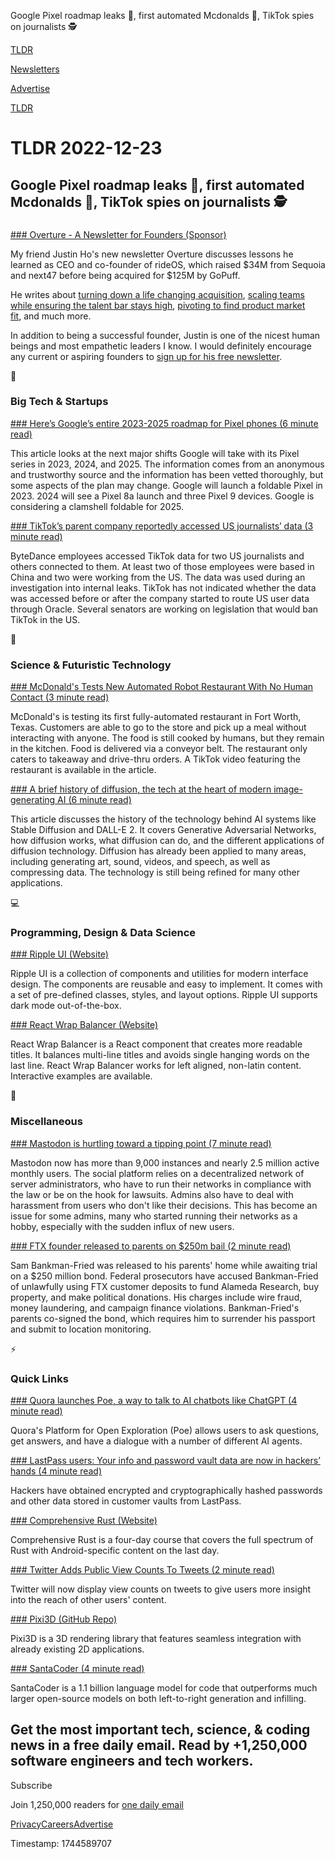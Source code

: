 Google Pixel roadmap leaks 📱, first automated Mcdonalds 🍔, TikTok spies on journalists 🕵️

[TLDR](/)

[Newsletters](/newsletters)

[Advertise](https://advertise.tldr.tech/)

[TLDR](/)

# TLDR 2022-12-23

## Google Pixel roadmap leaks 📱, first automated Mcdonalds 🍔, TikTok spies on journalists 🕵️

### 

[### Overture - A Newsletter for Founders (Sponsor)](https://justinho.substack.com/?utm_source=tldrnewsletter)

My friend Justin Ho's new newsletter Overture discusses lessons he learned as CEO and co-founder of rideOS, which raised $34M from Sequoia and next47 before being acquired for $125M by GoPuff.

He writes about [turning down a life changing acquisition](https://justinho.substack.com/p/turning-down-a-life-changing-acquisition?utm_source=tldrnewsletter), [scaling teams while ensuring the talent bar stays high](https://justinho.substack.com/p/scaling-a-team-while-ensuring-the?utm_source=tldrnewsletter), [pivoting to find product market fit](https://justinho.substack.com/p/crucible-moments-and-pivots-to-save?utm_source=tldrnewsletter), and much more.

In addition to being a successful founder, Justin is one of the nicest human beings and most empathetic leaders I know. I would definitely encourage any current or aspiring founders to [sign up for his free newsletter](https://justinho.substack.com/?utm_source=tldrnewsletter).

📱

### Big Tech & Startups

[### Here’s Google’s entire 2023-2025 roadmap for Pixel phones (6 minute read)](https://www.androidauthority.com/google-pixel-roadmap-2023-3259454/?utm_source=tldrnewsletter)

This article looks at the next major shifts Google will take with its Pixel series in 2023, 2024, and 2025. The information comes from an anonymous and trustworthy source and the information has been vetted thoroughly, but some aspects of the plan may change. Google will launch a foldable Pixel in 2023. 2024 will see a Pixel 8a launch and three Pixel 9 devices. Google is considering a clamshell foldable for 2025.

[### TikTok’s parent company reportedly accessed US journalists’ data (3 minute read)](https://www.theverge.com/2022/12/22/23522808/tiktok-journalists-data-accessed-bytedance-internal-audit?utm_source=tldrnewsletter)

ByteDance employees accessed TikTok data for two US journalists and others connected to them. At least two of those employees were based in China and two were working from the US. The data was used during an investigation into internal leaks. TikTok has not indicated whether the data was accessed before or after the company started to route US user data through Oracle. Several senators are working on legislation that would ban TikTok in the US.

🚀

### Science & Futuristic Technology

[### McDonald's Tests New Automated Robot Restaurant With No Human Contact (3 minute read)](https://twistedfood.co.uk/articles/news/mcdonalds-automated-restaurant-no-human-texas-test-restaurant?utm_source=tldrnewsletter)

McDonald's is testing its first fully-automated restaurant in Fort Worth, Texas. Customers are able to go to the store and pick up a meal without interacting with anyone. The food is still cooked by humans, but they remain in the kitchen. Food is delivered via a conveyor belt. The restaurant only caters to takeaway and drive-thru orders. A TikTok video featuring the restaurant is available in the article.

[### A brief history of diffusion, the tech at the heart of modern image-generating AI (6 minute read)](https://techcrunch.com/2022/12/22/a-brief-history-of-diffusion-the-tech-at-the-heart-of-modern-image-generating-ai/?utm_source=tldrnewsletter)

This article discusses the history of the technology behind AI systems like Stable Diffusion and DALL-E 2. It covers Generative Adversarial Networks, how diffusion works, what diffusion can do, and the different applications of diffusion technology. Diffusion has already been applied to many areas, including generating art, sound, videos, and speech, as well as compressing data. The technology is still being refined for many other applications.

💻

### Programming, Design & Data Science

[### Ripple UI (Website)](https://www.ripple-ui.com/?ref=producthunt?utm_source=tldrnewsletter)

Ripple UI is a collection of components and utilities for modern interface design. The components are reusable and easy to implement. It comes with a set of pre-defined classes, styles, and layout options. Ripple UI supports dark mode out-of-the-box.

[### React Wrap Balancer (Website)](https://react-wrap-balancer.vercel.app/?utm_source=tldrnewsletter)

React Wrap Balancer is a React component that creates more readable titles. It balances multi-line titles and avoids single hanging words on the last line. React Wrap Balancer works for left aligned, non-latin content. Interactive examples are available.

🎁

### Miscellaneous

[### Mastodon is hurtling toward a tipping point (7 minute read)](https://arstechnica.com/tech-policy/2022/12/mastodon-is-hurtling-toward-a-tipping-point/?utm_source=tldrnewsletter)

Mastodon now has more than 9,000 instances and nearly 2.5 million active monthly users. The social platform relies on a decentralized network of server administrators, who have to run their networks in compliance with the law or be on the hook for lawsuits. Admins also have to deal with harassment from users who don't like their decisions. This has become an issue for some admins, many who started running their networks as a hobby, especially with the sudden influx of new users.

[### FTX founder released to parents on $250m bail (2 minute read)](https://www.bbc.com/news/business-64068810?utm_source=tldrnewsletter)

Sam Bankman-Fried was released to his parents' home while awaiting trial on a $250 million bond. Federal prosecutors have accused Bankman-Fried of unlawfully using FTX customer deposits to fund Alameda Research, buy property, and make political donations. His charges include wire fraud, money laundering, and campaign finance violations. Bankman-Fried's parents co-signed the bond, which requires him to surrender his passport and submit to location monitoring.

⚡

### Quick Links

[### Quora launches Poe, a way to talk to AI chatbots like ChatGPT (4 minute read)](https://techcrunch.com/2022/12/21/quora-launches-poe-a-way-to-talk-to-ai-chatbots-like-chatgpt/?utm_source=tldrnewsletter)

Quora's Platform for Open Exploration (Poe) allows users to ask questions, get answers, and have a dialogue with a number of different AI agents.

[### LastPass users: Your info and password vault data are now in hackers’ hands (4 minute read)](https://arstechnica.com/information-technology/2022/12/lastpass-says-hackers-have-obtained-vault-data-and-a-wealth-of-customer-info/?utm_source=tldrnewsletter)

Hackers have obtained encrypted and cryptographically hashed passwords and other data stored in customer vaults from LastPass.

[### Comprehensive Rust (Website)](https://google.github.io/comprehensive-rust/?utm_source=tldrnewsletter)

Comprehensive Rust is a four-day course that covers the full spectrum of Rust with Android-specific content on the last day.

[### Twitter Adds Public View Counts To Tweets (2 minute read)](https://www.searchenginejournal.com/twitter-adds-public-view-counts-to-tweets/475185/?utm_source=tldrnewsletter)

Twitter will now display view counts on tweets to give users more insight into the reach of other users' content.

[### Pixi3D (GitHub Repo)](https://github.com/jnsmalm/pixi3d?utm_source=tldrnewsletter)

Pixi3D is a 3D rendering library that features seamless integration with already existing 2D applications.

[### SantaCoder (4 minute read)](https://threadreaderapp.com/bigcodeproject/status/1605958778330849281?s=12&amp;t=LvWfb9HBpSonlUjsWrxP1Q)

SantaCoder is a 1.1 billion language model for code that outperforms much larger open-source models on both left-to-right generation and infilling.

## Get the most important tech, science, & coding news in a free daily email. Read by +1,250,000 software engineers and tech workers.

Subscribe

Join 1,250,000 readers for [one daily email](/api/latest/tech)

[Privacy](/privacy)[Careers](https://jobs.ashbyhq.com/tldr.tech)[Advertise](/tech/advertise)

Timestamp: 1744589707